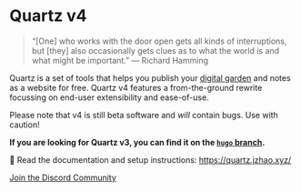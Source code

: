 # Quartz v4

> “[One] who works with the door open gets all kinds of interruptions, but [they] also occasionally gets clues as to what the world is and what might be important.” — Richard Hamming

Quartz is a set of tools that helps you publish your [digital garden](https://jzhao.xyz/posts/networked-thought) and notes as a website for free.
Quartz v4 features a from-the-ground rewrite focussing on end-user extensibility and ease-of-use.

Please note that v4 is still beta software and *will* contain bugs. Use with caution!

**If you are looking for Quartz v3, you can find it on the [`hugo` branch](https://github.com/jackyzha0/quartz/tree/hugo).**

🔗 Read the documentation and setup instructions: https://quartz.jzhao.xyz/

[Join the Discord Community](https://discord.gg/cRFFHYye7t)
